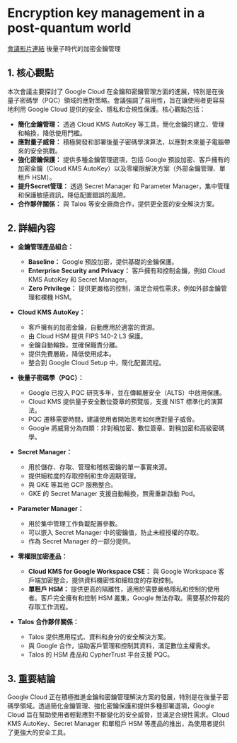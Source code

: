 # Encryption key management in a post-quantum world
[會議影片連結](https://www.youtube.com/watch?v=sZRaX-Q-OVM)
後量子時代的加密金鑰管理

## 1. 核心觀點

本次會議主要探討了 Google Cloud 在金鑰和密鑰管理方面的進展，特別是在後量子密碼學（PQC）領域的應對策略。會議強調了易用性，旨在讓使用者更容易地利用 Google Cloud 提供的安全、隱私和合規性保護。核心觀點包括：

*   **簡化金鑰管理：** 透過 Cloud KMS AutoKey 等工具，簡化金鑰的建立、管理和輪換，降低使用門檻。
*   **應對量子威脅：** 積極開發和部署後量子密碼學演算法，以應對未來量子電腦帶來的安全挑戰。
*   **強化密鑰保護：** 提供多種金鑰管理選項，包括 Google 預設加密、客戶擁有的加密金鑰（Cloud KMS AutoKey）以及零權限解決方案（外部金鑰管理、單租戶 HSM）。
*   **提升Secret管理：** 透過 Secret Manager 和 Parameter Manager，集中管理和保護敏感資訊，降低配置錯誤的風險。
*   **合作夥伴關係：** 與 Talos 等安全廠商合作，提供更全面的安全解決方案。

## 2. 詳細內容

*   **金鑰管理產品組合：**
    *   **Baseline：** Google 預設加密，提供基礎的金鑰保護。
    *   **Enterprise Security and Privacy：** 客戶擁有和控制金鑰，例如 Cloud KMS AutoKey 和 Secret Manager。
    *   **Zero Privilege：** 提供更嚴格的控制，滿足合規性需求，例如外部金鑰管理和裸機 HSM。

*   **Cloud KMS AutoKey：**
    *   客戶擁有的加密金鑰，自動應用於適當的資源。
    *   由 Cloud HSM 提供 FIPS 140-2 L3 保護。
    *   金鑰自動輪換，並確保職責分離。
    *   提供免費層級，降低使用成本。
    *   整合到 Google Cloud Setup 中，簡化配置流程。

*   **後量子密碼學（PQC）：**
    *   Google 已投入 PQC 研究多年，並在傳輸層安全（ALTS）中啟用保護。
    *   Cloud KMS 提供量子安全數位簽章的預覽版，支援 NIST 標準化的演算法。
    *   PQC 遷移需要時間，建議使用者開始思考如何應對量子威脅。
    *   Google 將威脅分為四類：非對稱加密、數位簽章、對稱加密和高級密碼學。

*   **Secret Manager：**
    *   用於儲存、存取、管理和稽核密鑰的單一事實來源。
    *   提供細粒度的存取控制和生命週期管理。
    *   與 GKE 等其他 GCP 服務整合。
    *   GKE 的 Secret Manager 支援自動輪換，無需重新啟動 Pod。

*   **Parameter Manager：**
    *   用於集中管理工作負載配置參數。
    *   可以嵌入 Secret Manager 中的密鑰值，防止未經授權的存取。
    *   作為 Secret Manager 的一部分提供。

*   **零權限加密產品：**
    *   **Cloud KMS for Google Workspace CSE：** 與 Google Workspace 客戶端加密整合，提供資料機密性和細粒度的存取控制。
    *   **單租戶 HSM：** 提供更高的隔離性，適用於需要嚴格隱私和控制的使用者。客戶完全擁有和控制 HSM 叢集，Google 無法存取。需要基於仲裁的存取工作流程。

*   **Talos 合作夥伴關係：**
    *   Talos 提供應用程式、資料和身分的安全解決方案。
    *   與 Google 合作，協助客戶管理和控制其資料，滿足數位主權需求。
    *   Talos 的 HSM 產品和 CypherTrust 平台支援 PQC。

## 3. 重要結論

Google Cloud 正在積極推進金鑰和密鑰管理解決方案的發展，特別是在後量子密碼學領域。透過簡化金鑰管理、強化密鑰保護和提供多種部署選項，Google Cloud 旨在幫助使用者輕鬆應對不斷變化的安全威脅，並滿足合規性需求。Cloud KMS AutoKey、Secret Manager 和單租戶 HSM 等產品的推出，為使用者提供了更強大的安全工具。
